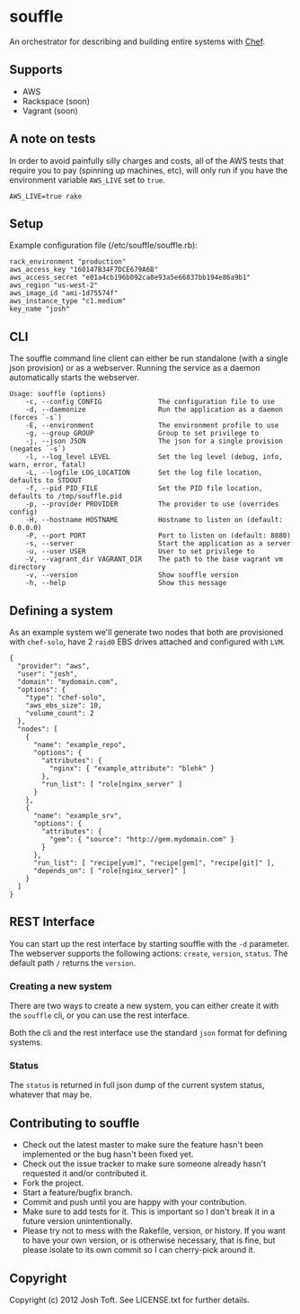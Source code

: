 # souffle

An orchestrator for describing and building entire systems with [Chef](https://github.com/opscode/chef).

## Supports

* AWS
* Rackspace (soon)
* Vagrant (soon)

## A note on tests

In order to avoid painfully silly charges and costs, all of the AWS tests
that require you to pay (spinning up machines, etc), will only run if you
have the environment variable `AWS_LIVE` set to `true`.

    AWS_LIVE=true rake

## Setup

Example configuration file (/etc/souffle/souffle.rb):

    rack_environment "production"
    aws_access_key "160147B34F7DCE679A6B"
    aws_access_secret "e01a4cb196b092ca8e93a5e66837bb194e86a9b1"
    aws_region "us-west-2"
    aws_image_id "ami-1d75574f"
    aws_instance_type "c1.medium"
    key_name "josh"

## CLI

The souffle command line client can either be run standalone (with a single json provision) or as a webserver. Running the service as a daemon automatically starts the webserver.

    Usage: souffle (options)
        -c, --config CONFIG              The configuration file to use
        -d, --daemonize                  Run the application as a daemon (forces `-s`)
        -E, --environment                The environment profile to use
        -g, --group GROUP                Group to set privilege to
        -j, --json JSON                  The json for a single provision (negates `-s`)
        -l, --log_level LEVEL            Set the log level (debug, info, warn, error, fatal)
        -L, --logfile LOG_LOCATION       Set the log file location, defaults to STDOUT
        -f, --pid PID_FILE               Set the PID file location, defaults to /tmp/souffle.pid
        -p, --provider PROVIDER          The provider to use (overrides config)
        -H, --hostname HOSTNAME          Hostname to listen on (default: 0.0.0.0)
        -P, --port PORT                  Port to listen on (default: 8080)
        -s, --server                     Start the application as a server
        -u, --user USER                  User to set privilege to
        -V, --vagrant_dir VAGRANT_DIR    The path to the base vagrant vm directory
        -v, --version                    Show souffle version
        -h, --help                       Show this message

## Defining a system

As an example system we'll generate two nodes that both are provisioned with `chef-solo`, have 2 `raid0` EBS drives attached and configured with `LVM`.

    {
      "provider": "aws",
      "user": "josh",
      "domain": "mydomain.com",
      "options": {
        "type": "chef-solo",
        "aws_ebs_size": 10,
        "volume_count": 2
      },
      "nodes": [
        {
          "name": "example_repo",
          "options": {
            "attributes": {
              "nginx": { "example_attribute": "blehk" }
            },
            "run_list": [ "role[nginx_server" ]
          }
        },
        {
          "name": "example_srv",
          "options": {
            "attributes": {
              "gem": { "source": "http://gem.mydomain.com" }
            }
          },
          "run_list": [ "recipe[yum]", "recipe[gem]", "recipe[git]" ],
          "depends_on": [ "role[nginx_server]" ]
        }
      ]
    }

## REST Interface

You can start up the rest interface by starting souffle with the `-d` parameter. The webserver supports the following actions: `create`, `version`, `status`. The default path `/` returns the `version`.

### Creating a new system

There are two ways to create a new system, you can either create it with the `souffle` cli, or you can use the rest interface.

Both the cli and the rest interface use the standard `json` format for defining systems.

### Status

The `status` is returned in full json dump of the current system status, whatever that may be.

## Contributing to souffle

* Check out the latest master to make sure the feature hasn't been implemented or the bug hasn't been fixed yet.
* Check out the issue tracker to make sure someone already hasn't requested it and/or contributed it.
* Fork the project.
* Start a feature/bugfix branch.
* Commit and push until you are happy with your contribution.
* Make sure to add tests for it. This is important so I don't break it in a future version unintentionally.
* Please try not to mess with the Rakefile, version, or history. If you want to have your own version, or is otherwise necessary, that is fine, but please isolate to its own commit so I can cherry-pick around it.

## Copyright

Copyright (c) 2012 Josh Toft. See LICENSE.txt for
further details.
